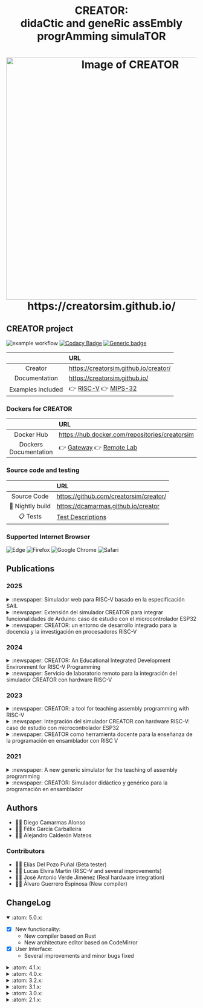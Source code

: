 
<html>
 <h1 align="center">CREATOR: <br>didaCtic and geneRic assEmbly progrAmming simulaTOR </h1>
 <h1 align="center"><img alt="Image of CREATOR" width="640vw" src="https://creatorsim.github.io/images/user_mode/execute_program.PNG"><br>https://creatorsim.github.io/</h1>
</html>

## CREATOR project

![example workflow](https://github.com/creatorsim/creator/actions/workflows/creator_workflow.yml/badge.svg)
[![Codacy Badge](https://app.codacy.com/project/badge/Grade/84668451decf487bbc85b13129f0ebb5)](https://www.codacy.com/gh/creatorsim/creator/dashboard?utm_source=github.com&amp;utm_medium=referral&amp;utm_content=creatorsim/creator&amp;utm_campaign=Badge_Grade)
[![Generic badge](https://img.shields.io/badge/achecker-WCAG%202.0%20(Level%20AAA)-green.svg)](https://shields.io/)

|                              | URL                                             | 
|:----------------------------:|:------------------------------------------------| 
| Creator                      | https://creatorsim.github.io/creator/           |
| Documentation                | https://creatorsim.github.io/                   | 
| Examples included            | :point_right: [RISC-V](docs/examples.md#point_right---risc-v) :point_right: [MIPS-32](docs/examples.md#point_right---mips) | 

### Dockers for CREATOR

|                              | URL                                             | 
|:----------------------------:|:------------------------------------------------|
| Docker Hub                   | https://hub.docker.com/repositories/creatorsim  | 
| Dockers Documentation        | :point_right: [Gateway](dockers/gateway) :point_right: [Remote Lab](dockers/remote_lab) | 

### Source code and testing

|                              | URL                                             | 
|:----------------------------:|:------------------------------------------------| 
| Source Code                  | https://github.com/creatorsim/creator/          | 
| :microscope: Nightly build   | https://dcamarmas.github.io/creator             |
| :clipboard:  Tests           | [Test Descriptions](docs/test.md)               | 

### Supported Internet Browser

![Edge](https://img.shields.io/badge/Edge-0078D7?style=for-the-badge&logo=Microsoft-edge&logoColor=white)
![Firefox](https://img.shields.io/badge/Firefox-FF7139?style=for-the-badge&logo=Firefox-Browser&logoColor=white)
![Google Chrome](https://img.shields.io/badge/Google%20Chrome-4285F4?style=for-the-badge&logo=GoogleChrome&logoColor=white)
![Safari](https://img.shields.io/badge/Safari-000000?style=for-the-badge&logo=Safari&logoColor=white)


## Publications

### 2025

<details>
<summary>:newspaper: Simulador web para RISC-V basado en la especificación SAIL</summary>

  * Conference paper: Jornadas Sarteco
  * Authors: Juan Carlos Cano-Resa, Félix García-Carballeira, Diego Camarmas-Alonso, Alejandro Calderón-Mateos
  * [:link: Open publication](http://dx.doi.org/10.5281/zenodo.15773218)
  ```bash
  @inproceedings{cano_resa_2025_15773218,
  author = {Cano Resa, Juan Carlos and Garcia Carballeira, Felix and Camarmas Alonso, Diego and Calderon Mateos, Alejandro},
  title = {Simulador web para RISC-V basado en la especificación SAIL},
  booktitle = {Avances en Arquitectura y Tecnología de Computadores. Actas de las Jornadas SARTECO},
  year = 2025,
  pages = {367-376},
  publisher = {Zenodo},
  month = jun,
  venue = {Sevilla, Spain},
  doi = {10.5281/zenodo.15773218},
  url = {https://doi.org/10.5281/zenodo.15773218}}
  ```
</details>

<details>
<summary>:newspaper: Extensión del simulador CREATOR para integrar funcionalidades de Arduino: caso de estudio con el microcontrolador ESP32</summary>

  * Conference paper: Jornadas Sarteco
  * Authors: Elisa Utrilla-Arroyo, Diego Camarmas-Alonso, Félix García-Carballeira, Alejandro Calderón-Mateos
  * [:link: Open publication](http://dx.doi.org/10.5281/zenodo.15773284)
  ```bash
  @inproceedings{utrilla_arroyo_2025_15773284,
  author = {Utrilla Arroyo, Elisa and Camarmas Alonso, Diego and Garcia Carballeira, Felix and Calderon Mateos, Alejandro},
  title = {Extensión del simulador CREATOR para integrar funcionalidades de Arduino: caso de estudio con el microcontrolador ESP32},
  booktitle = {Avances en Arquitectura y Tecnología de Computadores. Actas de las Jornadas SARTECO},
  year = 2025,
  pages = {637-643},
  publisher = {Zenodo},
  month = jun,
  venue = {Sevilla, Spain},
  doi = {10.5281/zenodo.15773284},
  url = {https://doi.org/10.5281/zenodo.15773284}}
  ```
</details>

<details>
<summary>:newspaper: CREATOR: un entorno de desarrollo integrado para la docencia y la investigación en procesadores RISC-V</summary>

  * Seminar: CAPAP-H
  * Authors: Diego Camarmas-Alonso
  * [:link: Open publication](https://creatorsim.github.io/content/publications/creator_capap_h_2025.pdf)
</details>

### 2024

<details>
<summary>:newspaper: CREATOR: An Educational Integrated Development Environment for RISC-V Programming</summary>

  * Journal paper: IEEE Access
  * Authors: Diego Camarmas-Alonso, Félix García-Carballeira, Alejandro Calderón-Mateos, Elías Del-Pozo-Puñal
  * [:link: Open publication](https://doi.org/10.1109/ACCESS.2024.3406935)
  ```bash
  @ARTICLE{10540579,
  author={Camarmas-Alonso, Diego and Garcia-Carballeira, Felix and Calderon-Mateos, Alejandro and Del-Pozo-Puñal, Elias},
  journal={IEEE Access},
  title={CREATOR: An Educational Integrated Development Environment for RISC-V Programming},
  year={2024},
  volume={},
  number={}, 
  pages={1-1},
  doi={10.1109/ACCESS.2024.3406935}}
  ```
</details>

<details>
<summary>:newspaper: Servicio de laboratorio remoto para la integración del simulador CREATOR con hardware RISC-V</summary>

  * Conference paper: Jornadas Sarteco
  * Authors: Diego Camarmas-Alonso, Félix García-Carballeira, Alejandro Calderón-Mateos, Elías Del-Pozo-Puñal
  * [:link: Open publication](https://doi.org/10.5281/zenodo.11632954)
  ```bash
  @inproceedings{camarmas_alonso_2024_11632955,
  author = {Camarmas-Alonso, Diego and Garcia-Carballeira, Felix and Calderon-Mateos, Alejandro and Del-Pozo-Puñal, Elías},
  title = {{Servicio de laboratorio remoto para la integración del simulador CREATOR con hardware RISC-V}},
  booktitle = {{Avances en Arquitectura y Tecnología de Computadores. Actas de las Jornadas SARTECO}},
  year = 2024,
  pages = {65-371},
  publisher = {Zenodo},
  month = jun,
  venue = {A Coruña, Spain},
  doi = {10.5281/zenodo.11632955},
  url = {https://doi.org/10.5281/zenodo.11632955}}
  ```
</details>

### 2023

<details>
<summary>:newspaper: CREATOR: a tool for teaching assembly programming with RISC-V</summary>

  * Conference poster: RISC-V Summit Europe
  * Authors: Félix García-Carballeira, Alejandro Calderón-Mateos, Diego Camarmas-Alonso, Elías Del-Pozo-Puñal
  * [:link: Open publication](http://dx.doi.org/10.13140/RG.2.2.11287.34721)
</details>

<details>
<summary>:newspaper: Integración del simulador CREATOR con hardware RISC-V: caso de estudio con microcontrolador ESP32</summary>

  * Conference paper: Jornadas Sarteco
  * Authors: Diego Camarmas-Alonso, Félix García-Carballeira, Alejandro Calderón-Mateos, Elías Del-Pozo-Puñal
  * [:link: Open publication](https://doi.org/10.5281/zenodo.8378899)
  ```bash
  @proceedings{diego_camarmas_alonso_2023_8378899,
  title = {{Integración del simulador CREATOR con hardware RISC-V: caso de estudio con microcontrolador ESP32}},
  year = 2023,
  publisher = {Zenodo},
  month = sep,
  doi = {10.5281/zenodo.8378899},
  url = {https://doi.org/10.5281/zenodo.8378899}}
  ```
</details>

<details>
<summary>:newspaper: CREATOR como herramienta docente para la enseñanza de la programación en ensamblador con RISC V</summary>

  * Seminar: CAPAP-H
  * Authors: Félix García-Carballeira
  * [:link: Open publication](https://creatorsim.github.io/content/publications/creator_capap_h_2023.pdf)
</details>

### 2021

<details>
<summary>:newspaper: A new generic simulator for the teaching of assembly programming</summary>

  * Conference paper: CLEI
  * Authors: Diego Camarmas-Alonso, Félix García-Carballeira, Alejandro Calderón-Mateos, Elías Del-Pozo-Puñal
  * [:link: Open publication](http://doi.org/10.1109/CLEI53233.2021.9640144)
  ```bash
  @INPROCEEDINGS{9640144,
  author={Camarmas-Alonso, Diego and García-Carballeira, Félix and Del-Pozo-Puñal, Elías and Mateos, Alejandro Calderón},
  booktitle={2021 XLVII Latin American Computing Conference (CLEI)},
  title={A new generic simulator for the teaching of assembly programming},
  year={2021},
  volume={},
  number={},
  pages={1-9},
  doi={10.1109/CLEI53233.2021.9640144}}
  ```
</details>

<details>
<summary>:newspaper: CREATOR: Simulador didáctico y genérico para la programación en ensamblador</summary>

  * Conference paper: Jornadas Sarteco
  * Authors: Diego Camarmas-Alonso, Félix García-Carballeira, Alejandro Calderón-Mateos, Elías Del-Pozo-Puñal
  * [:link: Open publication](http://doi.org/10.5281/zenodo.5130302)
  ```bash
  @proceedings{diego_camarmas_alonso_2021_5130302,
  title = {{CREATOR: Simulador didáctico y genérico para la programación en ensamblador}},
  year = 2021,
  publisher = {Zenodo},
  month = jul,
  doi = {10.5281/zenodo.5130302},
  url = {https://doi.org/10.5281/zenodo.5130302}}
  ```
</details>


## Authors
  * :technologist: Diego Camarmas Alonso
  * :technologist: Félix García Carballeira 
  * :technologist: Alejandro Calderón Mateos
    
### Contributors
  * :technologist: Elías Del Pozo Puñal (Beta tester)
  * :technologist: Lucas Elvira Martín (RISC-V and several improvements)
  * :technologist: José Antonio Verde Jiménez (Real hardware integration)
  * :technologist: Álvaro Guerrero Espinosa (New compiler)


## ChangeLog

<details open>
<summary>:atom: 5.0.x:</summary>

  - [x] New functionality:
     * New compiler based on Rust
     * New architecture editor based on CodeMirror
  - [x] User Interface:
     * Several improvements and minor bugs fixed

</details>

<details>
<summary>:atom: 4.1.x:</summary>

  - [x] New functionality:
     * CREATOR Remote Lab
     * Dockers for CREATOR
  - [x] User Interface:
     * Several improvements and minor bugs fixed

</details>

<details>
<summary>:atom: 4.0.x:</summary>

  - [x] New functionality:
     * Integration with real hardware based on RISC-V (ESP32)
     * Possibility to choose the default working architecture
  - [x] User Interface:
     * Improved register file visualization
     * Performance improvements (e.g. program execution, data segment loading, etc.)
     * Updating external dependencies (fontawesome v6.2.1, jquery v3.6.3, lodash v4.17.15, and Apexchart)
     * Several minor bugs fixed

</details>

<details>
<summary>:atom: 3.2.x:</summary>

  - [x] User Interface:
    * New link to the quick reference guide for instructions in PDF
    * The current assembly code can be shared as a simple link
  - [x] Modular design:
    * Simplified pseudo-instruction forms
    * Improved memory detail panel
    * Hardware counter updated to know the number of clock cycles consumed since the last reset

</details>

<details>
<summary>:atom: 3.1.x:</summary>

  - [x] User Interface:
    * Example set added
    * The Instruction help width can now be configured from the configuration modal
    * Clarification on the initial CREATOR page
    * Better responsive behavior on different screen sizes
    * Power consumption added
  - [x] Modular design:
    * Interface based on Vue components for all UI elements in CREATOR
    * Simulated main memory reworked
    * Architecture improved

</details>

<details>
<summary>:atom: 3.0.x:</summary>

  - [x] Several minor RISC-V improvements
  - [x] More modular design:
    * Initial user interface based on Vue components
    * Improved modular design on the execution engine
  - [x] Improved instruction definitions:
    * New CREATOR API for instruction definitions
    * Support for helping on checking Stack Calling Conventions
      * Checking saved registers on the stack are restored
      * Colored stack
      * SP and FP pointers are shown on the memory stack detail panel

</details>

<details>
<summary>:atom: 2.1.x:</summary>

  - [x] **RISC-V** supported (Thanks to Lucas Elvira Martín @luck5941)
  - [x] CREATOR **accessibility improved** up to WCAG 2.0 (Level AAA)
  - [X] **Command line version** of CREATOR: 
    * Help:
      * ./creator.sh -h
    * Example: creator compiles and executes the example2.txt, showing the final state:
      * ./creator.sh -a architecture/MIPS-32.json -s examples/MIPS/example2.txt
    * Example: save final state into 'output.txt' file:
      * ./creator.sh -a ./architecture/MIPS-32.json -s ./examples/MIPS/example2.txt -o min > output.txt
    * Example: compare the final state and the state saved on 'output.txt' file:
      * ./creator.sh -a ./architecture/MIPS-32.json -s ./examples/MIPS/example2.txt -o min -r output.txt
  - [x] Creator now accepts three GET values:
    * Preload the MIPS architecture:
      * https://creatorsim.github.io/creator/?architecture=MIPS-32
    * Preload example 'e3' from example set 'uc3m-ec':
      * https://creatorsim.github.io/creator/?example_set=uc3m-ec&example=e3
  - [x] Bootstrap-vue upgraded up to v2.15.0

</details>
